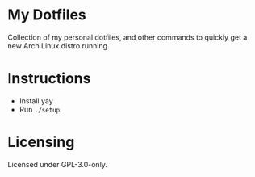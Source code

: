 # My Dotfiles
Collection of my personal dotfiles, and other commands to quickly get a new
Arch Linux distro running.

# Instructions
* Install yay
* Run `./setup`

# Licensing
Licensed under GPL-3.0-only.
